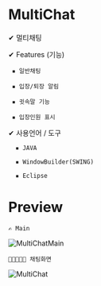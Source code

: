 # MultiChat
✔ 멀티채팅




✔ Features (기능)

	 ▪ 일반채팅

	 ▪ 입장/퇴장 알림

	 ▪ 귓속말 기능
	
	 ▪ 입장인원 표시



✔ 사용언어 / 도구

	  ▪ JAVA

	  ▪ WindowBuilder(SWING)
		
	  ▪ Eclipse
	  
	 
	
# Preview 

	✍ Main
 
![MultiChatMain](multiChat/MultiChat/preview/multiChat.png)


	👩🏻‍🤝‍👩🏻 채팅화면
 
![MultiChat](multiChat/MultiChat/preview/multiChatMain.png)
